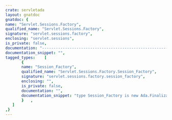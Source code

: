 ```yaml
---
crate: servletada
layout: gnatdoc
gnatdoc: {
name: "Servlet.Sessions.Factory",
qualified_name: "Servlet.Sessions.Factory",
signature: "servlet.sessions.factory",
enclosing: "servlet.sessions",
is_private: false,
documentation: "---------------------------------------------------------------------\n  servlet-sessions.factory -- Servlet Sessions factory\n  Copyright (C) 2010, 2011, 2014, 2016, 2018 Stephane Carrez\n  Written by Stephane Carrez (Stephane.Carrez@gmail.com)\n\n  Licensed under the Apache License, Version 2.0 (the \"License\");\n  you may not use this file except in compliance with the License.\n  You may obtain a copy of the License at\n\n      http://www.apache.org/licenses/LICENSE-2.0\n\n  Unless required by applicable law or agreed to in writing, software\n  distributed under the License is distributed on an \"AS IS\" BASIS,\n  WITHOUT WARRANTIES OR CONDITIONS OF ANY KIND, either express or implied.\n  See the License for the specific language governing permissions and\n  limitations under the License.\n---------------------------------------------------------------------",
documentation_snippet: "",
tagged_types:    [
       {
       name: "Session_Factory",
       qualified_name: "Servlet.Sessions.Factory.Session_Factory",
       signature: "servlet.sessions.factory.session_factory",
       enclosing: "",
       is_private: false,
       documentation: "",
       documentation_snippet: "type Session_Factory is new Ada.Finalization.Limited_Controlled with private;",
       }   ,
   ]
,}
---
```

